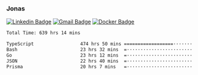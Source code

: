 ### Jonas
[![Linkedin Badge](https://img.shields.io/badge/-Jonas%20Neto-9933F7?style=flat-square&logo=Linkedin&logoColor=white&link=https://www.linkedin.com/in/jonas-nogueira-neto/)](https://www.linkedin.com/in/jonas-nogueira-neto/)
[![Gmail Badge](https://img.shields.io/badge/-nogueiraneto.jonas@gmail.com-9933F7?style=flat-square&logo=Gmail&logoColor=white&link=mailto:nogueiraneto.jonas@gmail.com)](mailto:nogueiraneto.jonas@gmail.com)
[![Docker Badge](https://img.shields.io/badge/-DockerHub-9933F7?style=flat-square&logo=Docker&logoColor=white&link=https://hub.docker.com/u/jonasssneto)](https://hub.docker.com/u/jonasssneto)


<!--START_SECTION:waka-->

```txt
Total Time: 639 hrs 14 mins

TypeScript                 474 hrs 50 mins ==================·······   73.42 %
Bash                       23 hrs 32 mins  =························   03.64 %
Go                         23 hrs 12 mins  =························   03.59 %
JSON                       22 hrs 40 mins  =························   03.50 %
Prisma                     20 hrs 7 mins   =························   03.11 %
```

<!--END_SECTION:waka-->
###
